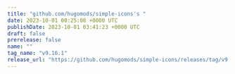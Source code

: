 ```yaml
---
title: "github.com/hugomods/simple-icons's "
date: 2023-10-01 00:25:08 +0000 UTC
publishDate: 2023-10-01 03:41:23 +0000 UTC
draft: false
prerelease: false
name: ""
tag_name: "v9.16.1"
release_url: "https://github.com/hugomods/simple-icons/releases/tag/v9.16.1"
---
```



